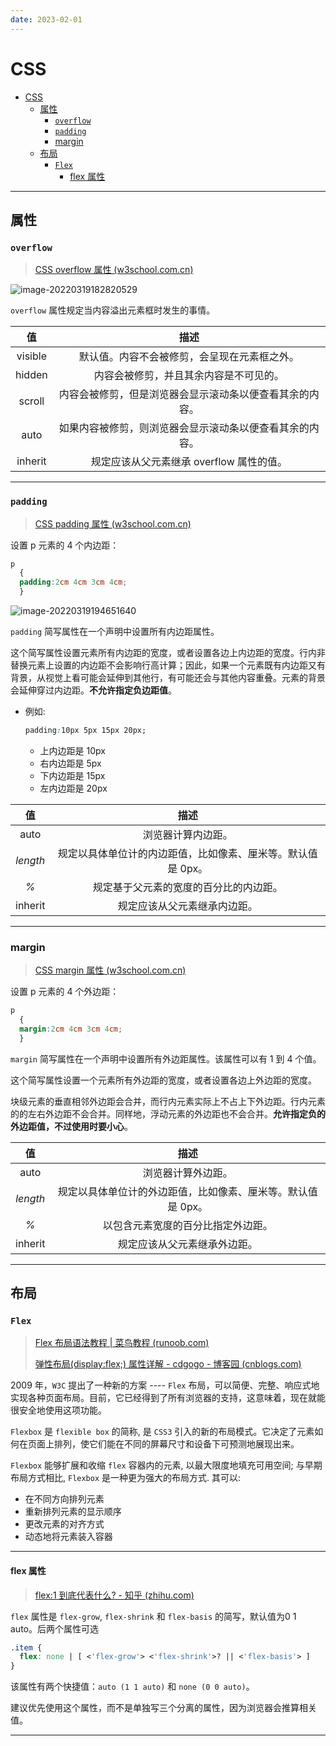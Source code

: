 ```yaml
---
date: 2023-02-01
---
```


# CSS

- [CSS](#css)
  - [属性](#属性)
    - [`overflow`](#overflow)
    - [`padding`](#padding)
    - [margin](#margin)
  - [布局](#布局)
    - [`Flex`](#flex)
      - [flex 属性](#flex-属性)


---

## 属性

### `overflow`

> [CSS overflow 属性 (w3school.com.cn)](https://www.w3school.com.cn/cssref/pr_pos_overflow.asp)

![image-20220319182820529](http://cdn.ayusummer233.top/img/202203191828656.png)

`overflow` 属性规定当内容溢出元素框时发生的事情。

|   值    |                           描述                           |
| :-----: | :------------------------------------------------------: |
| visible |       默认值。内容不会被修剪，会呈现在元素框之外。       |
| hidden  |          内容会被修剪，并且其余内容是不可见的。          |
| scroll  | 内容会被修剪，但是浏览器会显示滚动条以便查看其余的内容。 |
|  auto   | 如果内容被修剪，则浏览器会显示滚动条以便查看其余的内容。 |
| inherit |         规定应该从父元素继承 overflow 属性的值。         |

---

### `padding`

> [CSS padding 属性 (w3school.com.cn)](https://www.w3school.com.cn/cssref/pr_padding.asp)

设置 p 元素的 4 个内边距：

```css
p
  {
  padding:2cm 4cm 3cm 4cm;
  }
```

![image-20220319194651640](http://cdn.ayusummer233.top/img/202203191946789.png)

`padding` 简写属性在一个声明中设置所有内边距属性。

这个简写属性设置元素所有内边距的宽度，或者设置各边上内边距的宽度。行内非替换元素上设置的内边距不会影响行高计算；因此，如果一个元素既有内边距又有背景，从视觉上看可能会延伸到其他行，有可能还会与其他内容重叠。元素的背景会延伸穿过内边距。**不允许指定负边距值**。

- 例如:

  ```css
  padding:10px 5px 15px 20px;
  ```

  - 上内边距是 10px
  - 右内边距是 5px
  - 下内边距是 15px
  - 左内边距是 20px

|    值    |                             描述                             |
| :------: | :----------------------------------------------------------: |
|   auto   |                      浏览器计算内边距。                      |
| *length* | 规定以具体单位计的内边距值，比如像素、厘米等。默认值是 0px。 |
|   *%*    |            规定基于父元素的宽度的百分比的内边距。            |
| inherit  |                 规定应该从父元素继承内边距。                 |

---

### margin

> [CSS margin 属性 (w3school.com.cn)](https://www.w3school.com.cn/cssref/pr_margin.asp)

设置 p 元素的 4 个外边距：

```css
p
  {
  margin:2cm 4cm 3cm 4cm;
  }
```

`margin` 简写属性在一个声明中设置所有外边距属性。该属性可以有 1 到 4 个值。

这个简写属性设置一个元素所有外边距的宽度，或者设置各边上外边距的宽度。

块级元素的垂直相邻外边距会合并，而行内元素实际上不占上下外边距。行内元素的的左右外边距不会合并。同样地，浮动元素的外边距也不会合并。**允许指定负的外边距值，不过使用时要小心**。

|    值    |                             描述                             |
| :------: | :----------------------------------------------------------: |
|   auto   |                      浏览器计算外边距。                      |
| *length* | 规定以具体单位计的外边距值，比如像素、厘米等。默认值是 0px。 |
|   *%*    |              以包含元素宽度的百分比指定外边距。              |
| inherit  |                 规定应该从父元素继承外边距。                 |

---

## 布局

### `Flex`

> [Flex 布局语法教程 | 菜鸟教程 (runoob.com)](https://www.runoob.com/w3cnote/flex-grammar.html)
>
> [弹性布局(display:flex;) 属性详解 - cdgogo - 博客园 (cnblogs.com)](https://www.cnblogs.com/hellocd/p/10443237.html)

2009 年，`W3C` 提出了一种新的方案 ---- `Flex` 布局，可以简便、完整、响应式地实现各种页面布局。目前，它已经得到了所有浏览器的支持，这意味着，现在就能很安全地使用这项功能。

`Flexbox` 是 `flexible box` 的简称, 是 `CSS3` 引入的新的布局模式。它决定了元素如何在页面上排列，使它们能在不同的屏幕尺寸和设备下可预测地展现出来。

`Flexbox` 能够扩展和收缩 `flex` 容器内的元素, 以最大限度地填充可用空间; 与早期布局方式相比, `Flexbox` 是一种更为强大的布局方式. 其可以:

- 在不同方向排列元素
- 重新排列元素的显示顺序
- 更改元素的对齐方式
- 动态地将元素装入容器

---

#### flex 属性

> [flex:1 到底代表什么? - 知乎 (zhihu.com)](https://zhuanlan.zhihu.com/p/136223806)

`flex` 属性是 `flex-grow`, `flex-shrink` 和 `flex-basis` 的简写，默认值为0 1 auto。后两个属性可选

```css
.item {
  flex: none | [ <'flex-grow'> <'flex-shrink'>? || <'flex-basis'> ]
}
```

该属性有两个快捷值：`auto (1 1 auto)` 和  `none (0 0 auto)`。

建议优先使用这个属性，而不是单独写三个分离的属性，因为浏览器会推算相关值。

---
